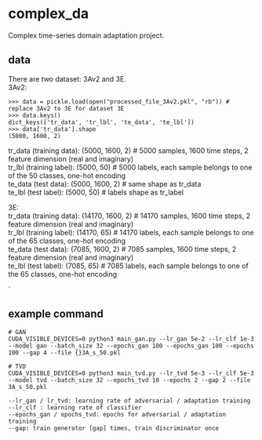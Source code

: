 # complex_da

Complex time-series domain adaptation project.
## data

There are two dataset: 3Av2 and 3E.  
3Av2:
```
>>> data = pickle.load(open("processed_file_3Av2.pkl", "rb")) # replace 3Av2 to 3E for dataset 3E
>>> data.keys()
dict_keys(['tr_data', 'tr_lbl', 'te_data', 'te_lbl'])
>>> data['tr_data'].shape
(5000, 1600, 2)
```
tr_data (training data): (5000, 1600, 2) # 5000 samples, 1600 time steps, 2 feature dimension (real and imaginary)  
tr_lbl  (training label): (5000, 50) # 5000 labels, each sample belongs to one of the 50 classes, one-hot encoding  
te_data (test     data): (5000, 1600, 2) # same shape as tr_data  
te_lbl  (test     label): (5000, 50) # labels shape as tr_label  

3E:  
tr_data (training data): (14170, 1600, 2) # 14170 samples, 1600 time steps, 2 feature dimension (real and imaginary)  
tr_lbl  (training label): (14170, 65) # 14170 labels, each sample belongs to one of the 65 classes, one-hot encoding  
te_data (test     data): (7085, 1600, 2) # 7085 samples, 1600 time steps, 2 feature dimension (real and imaginary)  
te_lbl  (test     label): (7085, 65) # 7085 labels, each sample belongs to one of the 65 classes, one-hot encoding  


`
## example command
```
# GAN
CUDA_VISIBLE_DEVICES=0 python3 main_gan.py --lr_gan 5e-2 --lr_clf 1e-3 --model gan --batch_size 32 --epochs_gan 100 --epochs_gan 100 --epochs 100 --gap 4 --file {}3A_s_50.pkl

# TVD
CUDA_VISIBLE_DEVICES=0 python3 main_tvd.py --lr_tvd 5e-3 --lr_clf 5e-3 --model tvd --batch_size 32 --epochs_tvd 10 --epochs 2 --gap 2 --file 3A_s_50.pkl

--lr_gan / lr_tvd: learning rate of adversarial / adaptation training
--lr_clf : learning rate of classifier
--epochs_gan / epochs_tvd: epochs for adversarial / adaptation training
--gap: train generator [gap] times, train discriminator once

```
